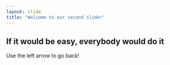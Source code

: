 ```yaml
---
layout: slide
title: "Welcome to our second slide!"
---
```

## If it would be easy, everybody would do it


Use the left arrow to go back!

